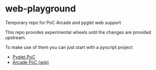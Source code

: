 # web-playground
Temporary repo for PoC Arcade and pyglet web support


This repo provides experimental wheels until the changes are provided upstream.

To make use of them you can just start with a pyscript project:

- [Pyglet PoC](https://pyscript.com/@eruvanos/pyglet-web/)
- [Arcade PoC (wip)](https://pyscript.com/@eruvanos/arcade-web/)
